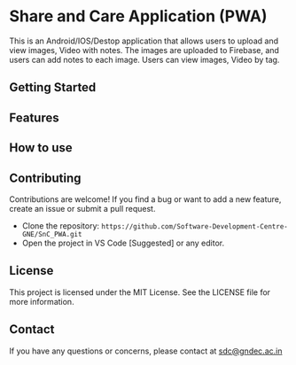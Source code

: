 # Share and Care Application (PWA)

This is an Android/IOS/Destop application that allows users to upload and view images, Video with notes. The images are uploaded to Firebase, and users can add notes to each image. Users can view images, Video by tag.

## Getting Started

## Features

## How to use

## Contributing

Contributions are welcome! If you find a bug or want to add a new feature, create an issue or submit a pull request.

- Clone the repository: `https://github.com/Software-Development-Centre-GNE/SnC_PWA.git`
- Open the project in VS Code [Suggested] or any editor.

## License

This project is licensed under the MIT License. See the LICENSE file for more information.

## Contact

If you have any questions or concerns, please contact at sdc@gndec.ac.in
